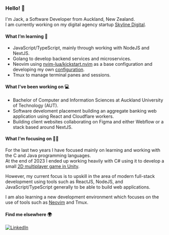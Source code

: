 ### Hello! 👋

I'm Jack, a Software Developer from Auckland, New Zealand.\
I am currently working on my digital agency startup <a href="http://skylinedigital.co.nz">Skyline Digital</a>.

#### What I’m learning 📖
- JavaScript/TypeScript, mainly through working with NodeJS and NextJS.
- Golang to develop backend services and microservices.
- Neovim using <a href="https://www.github.com/nvim-lua/kickstart.nvim">nvim-lua/kickstart.nvim</a> as a base configuration and developing my own <a href="https://www.github.com/jackdar/jack.nvim">configuration<a>.
- Tmux to manage terminal panes and sessions.

#### What I've been working on 💻
- Bachelor of Computer and Information Sciences at Auckland University of Technology (AUT).
- Software develoment placement building an aggregate banking web application using React and Cloudflare workers.
- Building client websites collaborating on Figma and either Webflow or a stack based around NextJS.

#### What I'm focusing on 🧑‍💻

For the last two years I have focused mainly on learning and working with the C and Java programming languages.\
At the end of 2023 I ended up working heavily with C# using it to develop a small <a href="https://www.github.com/PigTopia">2D multiplayer game in Unity</a>.

However, my current focus is to upskill in the area of modern full-stack development using tools such as ReactJS, NodeJS, and JavaScript/TypeScript generally to be able to build web applications.

I am also learning a new development environment which focuses on the use of tools such as <a href="https://www.github.com/jackdar/jack.nvim">Neovim</a> and Tmux.

#### Find me elsewhere :earth_africa:
<a href="https://www.linkedin.com/in/jackdar">![LinkedIn](https://img.shields.io/badge/LinkedIn-0077B5?style=for-the-badge&logo=linkedin&logoColor=white)</a>
